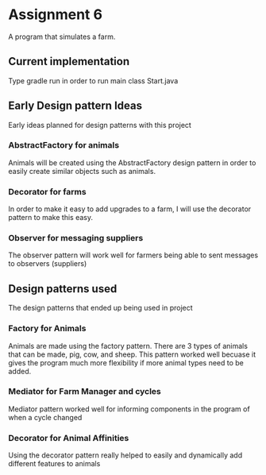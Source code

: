 # Assignment 6
A program that simulates a farm.
## Current implementation
Type gradle run in order to run main class Start.java
## Early Design pattern Ideas
Early ideas planned for design patterns with this project
### AbstractFactory for animals
Animals will be created using the AbstractFactory design pattern in order to easily
create similar objects such as animals.
### Decorator for farms
In order to make it easy to add upgrades to a farm, I will use the decorator
pattern to make this easy.
### Observer for messaging suppliers
The observer pattern will work well for farmers being able to sent messages to 
observers (suppliers) 

## Design patterns used
The design patterns that ended up being used in project

### Factory for Animals
Animals are made using the factory pattern. There are 3 types of animals that
can be made, pig, cow, and sheep. This pattern worked well becuase it gives
the program much more flexibility if more animal types need to be added.
### Mediator for Farm Manager and cycles
Mediator pattern worked well for informing components in the program of when
a cycle changed
### Decorator for Animal Affinities
Using the decorator pattern really helped to easily and dynamically add 
different features to animals
